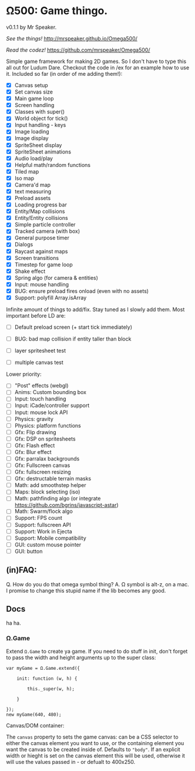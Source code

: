 # Ω500: Game thingo.

v0.1.1 by Mr Speaker.

*See the things!* http://mrspeaker.github.io/Omega500/

*Read the codez!* https://github.com/mrspeaker/Omega500/

Simple game framework for making 2D games. So I don't have to type this all out for Ludum Dare. Checkout the code in /ex for an example how to use it. Included so far (in order of me adding them!):

- [X] Canvas setup
- [X] Set canvas size
- [X] Main game loop
- [X] Screen handling
- [X] Classes with super()
- [X] World object for tick()
- [X] Input handling - keys
- [X] Image loading
- [X] Image display
- [X] SpriteSheet display
- [X] SpriteSheet animations
- [X] Audio load/play
- [X] Helpful math/random functions
- [X] Tiled map
- [X] Iso map
- [X] Camera'd map
- [X] text measuring
- [X] Preload assets
- [X] Loading progress bar
- [X] Entity/Map collisions
- [X] Entity/Entity collisions
- [X] Simple particle controller
- [X] Tracked camera (with box)
- [X] General purpose timer
- [X] Dialogs
- [X] Raycast against maps
- [X] Screen transitions
- [X] Timestep for game loop
- [X] Shake effect
- [X] Spring algo (for camera & entities)
- [X] Input: mouse handling
- [X] BUG: ensure preload fires onload (even with no assets)
- [X] Support: polyfill Array.isArray

Infinite amount of things to add/fix. Stay tuned as I slowly add them. Most important before LD are:

- [ ] Default preload screen (+ start tick immediately)
- [ ] BUG: bad map collision if entity taller than block

- [ ] layer spritesheet test
- [ ] multiple canvas test

Lower priority:

- [ ] "Post" effects (webgl)
- [ ] Anims: Custom bounding box
- [ ] Input: touch handling
- [ ] Input: iCade/controller support
- [ ] Input: mouse lock API
- [ ] Physics: gravity
- [ ] Physics: platform functions
- [ ] Gfx: Flip drawing
- [ ] Gfx: DSP on spritesheets
- [ ] Gfx: Flash effect
- [ ] Gfx: Blur effect
- [ ] Gfx: parralax backgrounds
- [ ] Gfx: Fullscreen canvas
- [ ] Gfx: fullscreen resizing
- [ ] Gfx: destructable terrain masks
- [ ] Math: add smoothstep helper
- [ ] Maps: block selecting (iso)
- [ ] Math: pathfinding algo (or integrate https://github.com/bgrins/javascript-astar)
- [ ] Math: Swarm/flock algo
- [ ] Support: FPS count
- [ ] Support: fullscreen API
- [ ] Support: Work in Ejecta
- [ ] Support: Mobile compatibility
- [ ] GUI: custom mouse pointer
- [ ] GUI: button

## (in)FAQ:

Q. How do you do that omega symbol thing?
A. Ω symbol is alt-z, on a mac. I promise to change this stupid name if the lib becomes any good.


## Docs

ha ha.

### Ω.Game

Extend `Ω.Game` to create ya game. If you need to do stuff in init, don't forget to pass the width and height arguments up to the super class:

    var myGame = Ω.Game.extend({

    	init: function (w, h) {

    		this._super(w, h);

    	}

    });
    new myGame(640, 480);

Canvas/DOM container:

The `canvas` property to sets the game canvas: can be a CSS selector to either the canvas element you want to use, or the containing element you want the canvas to be created inside of. Defaults to `"body"`. If an explicit width or hieght is set on the canvas element this will be used, otherwise it will use the values passed in - or defualt to 400x250.


